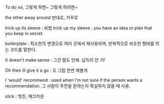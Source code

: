 To do so, 그렇게 하면~ 그렇게 하려면~

the other away around  반대로, 거꾸로

trick up its sleeve : 비법
trick up my sleeve : you have an idea or plan that you keep in secret.

boilerplate : 최소한의 변경으로 여러 곳에서 재사용되며, 반복적으로 비슷한 형태를 띄는 코드를 말한다.

It doesn't make sense : 그건 말도 안돼. 납득이 안 가!

Oh then ill give it a go : 오 그럼 한번 해볼게

I 'would' recommend : used when I'm not sure if the person wants a recommendation.
그 사람이 추천을 원하는지 확실하지 않을 때 사용.

slick : 멋진, 매끄러운